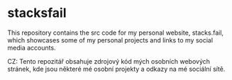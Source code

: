 # stacksfail
This repository contains the src code for my personal website, stacks.fail, which showcases some of my personal projects and links to my social media accounts.

CZ:
Tento repozitář obsahuje zdrojový kód mých osobních webových stránek, kde jsou některé mé osobní projekty a odkazy na mé sociální sítě.

